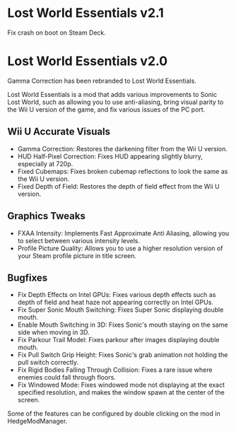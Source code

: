 # Lost World Essentials v2.1
Fix crash on boot on Steam Deck.

# Lost World Essentials v2.0

Gamma Correction has been rebranded to Lost World Essentials.

Lost World Essentials is a mod that adds various improvements to Sonic Lost World, such as allowing you to use anti-aliasing, bring visual parity to the Wii U version of the game, and fix various issues of the PC port.

## Wii U Accurate Visuals

* Gamma Correction: Restores the darkening filter from the Wii U version.
* HUD Half-Pixel Correction: Fixes HUD appearing slightly blurry, especially at 720p.
* Fixed Cubemaps: Fixes broken cubemap reflections to look the same as the Wii U version.
* Fixed Depth of Field: Restores the depth of field effect from the Wii U version.

## Graphics Tweaks

* FXAA Intensity: Implements Fast Approximate Anti Aliasing, allowing you to select between various intensity levels.
* Profile Picture Quality: Allows you to use a higher resolution version of your Steam profile picture in title screen.

## Bugfixes

* Fix Depth Effects on Intel GPUs: Fixes various depth effects such as depth of field and heat haze not appearing correctly on Intel GPUs.
* Fix Super Sonic Mouth Switching: Fixes Super Sonic displaying double mouth.
* Enable Mouth Switching in 3D: Fixes Sonic's mouth staying on the same side when moving in 3D.
* Fix Parkour Trail Model: Fixes parkour after images displaying double mouth.
* Fix Pull Switch Grip Height: Fixes Sonic's grab animation not holding the pull switch correctly.
* Fix Rigid Bodies Falling Through Collision: Fixes a rare issue where enemies could fall through floors.
* Fix Windowed Mode: Fixes windowed mode not displaying at the exact specified resolution, and makes the window spawn at the center of the screen.

Some of the features can be configured by double clicking on the mod in HedgeModManager.